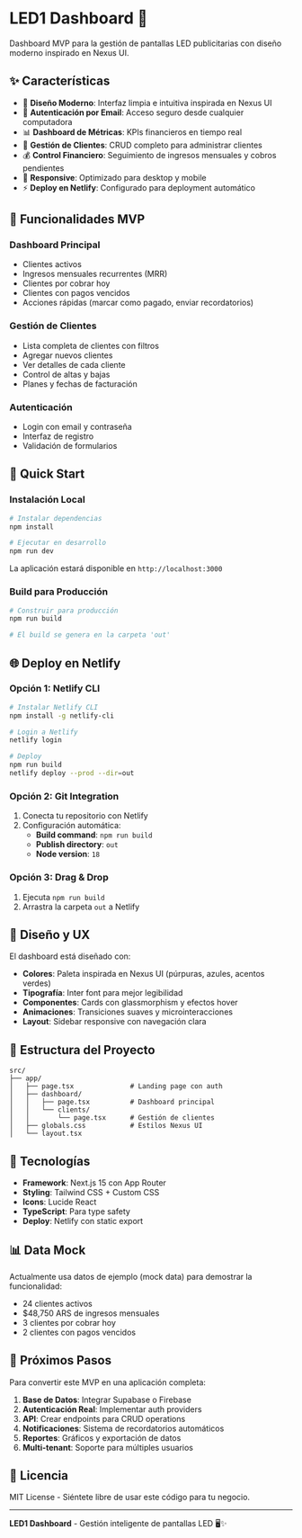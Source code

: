# LED1 Dashboard 🚀

Dashboard MVP para la gestión de pantallas LED publicitarias con diseño moderno inspirado en Nexus UI.

## ✨ Características

- 🎨 **Diseño Moderno**: Interfaz limpia e intuitiva inspirada en Nexus UI
- 👤 **Autenticación por Email**: Acceso seguro desde cualquier computadora
- 📊 **Dashboard de Métricas**: KPIs financieros en tiempo real
- 👥 **Gestión de Clientes**: CRUD completo para administrar clientes
- 💰 **Control Financiero**: Seguimiento de ingresos mensuales y cobros pendientes
- 📱 **Responsive**: Optimizado para desktop y mobile
- ⚡ **Deploy en Netlify**: Configurado para deployment automático

## 🎯 Funcionalidades MVP

### Dashboard Principal
- Clientes activos
- Ingresos mensuales recurrentes (MRR)
- Clientes por cobrar hoy
- Clientes con pagos vencidos
- Acciones rápidas (marcar como pagado, enviar recordatorios)

### Gestión de Clientes
- Lista completa de clientes con filtros
- Agregar nuevos clientes
- Ver detalles de cada cliente
- Control de altas y bajas
- Planes y fechas de facturación

### Autenticación
- Login con email y contraseña
- Interfaz de registro
- Validación de formularios

## 🚀 Quick Start

### Instalación Local

```bash
# Instalar dependencias
npm install

# Ejecutar en desarrollo
npm run dev
```

La aplicación estará disponible en `http://localhost:3000`

### Build para Producción

```bash
# Construir para producción
npm run build

# El build se genera en la carpeta 'out'
```

## 🌐 Deploy en Netlify

### Opción 1: Netlify CLI
```bash
# Instalar Netlify CLI
npm install -g netlify-cli

# Login a Netlify
netlify login

# Deploy
npm run build
netlify deploy --prod --dir=out
```

### Opción 2: Git Integration
1. Conecta tu repositorio con Netlify
2. Configuración automática:
   - **Build command**: `npm run build`
   - **Publish directory**: `out`
   - **Node version**: `18`

### Opción 3: Drag & Drop
1. Ejecuta `npm run build`
2. Arrastra la carpeta `out` a Netlify

## 🎨 Diseño y UX

El dashboard está diseñado con:
- **Colores**: Paleta inspirada en Nexus UI (púrpuras, azules, acentos verdes)
- **Tipografía**: Inter font para mejor legibilidad
- **Componentes**: Cards con glassmorphism y efectos hover
- **Animaciones**: Transiciones suaves y microinteracciones
- **Layout**: Sidebar responsive con navegación clara

## 📱 Estructura del Proyecto

```
src/
├── app/
│   ├── page.tsx              # Landing page con auth
│   ├── dashboard/
│   │   ├── page.tsx          # Dashboard principal
│   │   └── clients/
│   │       └── page.tsx      # Gestión de clientes
│   ├── globals.css           # Estilos Nexus UI
│   └── layout.tsx
```

## 🔧 Tecnologías

- **Framework**: Next.js 15 con App Router
- **Styling**: Tailwind CSS + Custom CSS
- **Icons**: Lucide React
- **TypeScript**: Para type safety
- **Deploy**: Netlify con static export

## 📊 Data Mock

Actualmente usa datos de ejemplo (mock data) para demostrar la funcionalidad:
- 24 clientes activos
- $48,750 ARS de ingresos mensuales
- 3 clientes por cobrar hoy
- 2 clientes con pagos vencidos

## 🎯 Próximos Pasos

Para convertir este MVP en una aplicación completa:

1. **Base de Datos**: Integrar Supabase o Firebase
2. **Autenticación Real**: Implementar auth providers
3. **API**: Crear endpoints para CRUD operations
4. **Notificaciones**: Sistema de recordatorios automáticos
5. **Reportes**: Gráficos y exportación de datos
6. **Multi-tenant**: Soporte para múltiples usuarios

## 📄 Licencia

MIT License - Siéntete libre de usar este código para tu negocio.

---

**LED1 Dashboard** - Gestión inteligente de pantallas LED 🖥️✨
